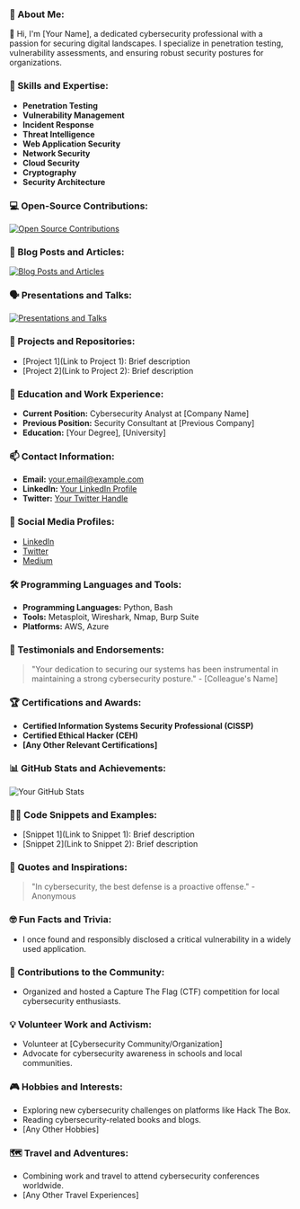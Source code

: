 <h3 align="left">🔭 About Me:</h3>

👋 Hi, I'm [Your Name], a dedicated cybersecurity professional with a passion for securing digital landscapes. I specialize in penetration testing, vulnerability assessments, and ensuring robust security postures for organizations.

<h3 align="left">🌱 Skills and Expertise:</h3>

- **Penetration Testing**
- **Vulnerability Management**
- **Incident Response**
- **Threat Intelligence**
- **Web Application Security**
- **Network Security**
- **Cloud Security**
- **Cryptography**
- **Security Architecture**

<h3 align="left">💻 Open-Source Contributions:</h3>

[![Open Source Contributions](https://custom-icon-badges.herokuapp.com/badge/-Open%20Source%20Contributions-green?style=for-the-badge&logoColor=white&logo=github)](https://github.com/yourusername?tab=repositories)

<h3 align="left">📝 Blog Posts and Articles:</h3>

[![Blog Posts and Articles](https://custom-icon-badges.herokuapp.com/badge/-Blog%20Posts%20and%20Articles-blue?style=for-the-badge&logoColor=white&logo=medium)](https://medium.com/@yourusername)

<h3 align="left">🗣 Presentations and Talks:</h3>

[![Presentations and Talks](https://custom-icon-badges.herokuapp.com/badge/-Presentations%20and%20Talks-red?style=for-the-badge&logoColor=white&logo=speakerdeck)](https://speakerdeck.com/yourusername)

<h3 align="left">🚀 Projects and Repositories:</h3>

- [Project 1](Link to Project 1): Brief description
- [Project 2](Link to Project 2): Brief description

<h3 align="left">💼 Education and Work Experience:</h3>

- **Current Position:** Cybersecurity Analyst at [Company Name]
- **Previous Position:** Security Consultant at [Previous Company]
- **Education:** [Your Degree], [University]

<h3 align="left">📫 Contact Information:</h3>

- **Email:** your.email@example.com
- **LinkedIn:** [Your LinkedIn Profile](https://www.linkedin.com/in/yourusername)
- **Twitter:** [Your Twitter Handle](https://twitter.com/yourusername)

<h3 align="left">💬 Social Media Profiles:</h3>

- [LinkedIn](https://www.linkedin.com/in/yourusername)
- [Twitter](https://twitter.com/yourusername)
- [Medium](https://medium.com/@yourusername)

<h3 align="left">🛠 Programming Languages and Tools:</h3>

- **Programming Languages:** Python, Bash
- **Tools:** Metasploit, Wireshark, Nmap, Burp Suite
- **Platforms:** AWS, Azure

<h3 align="left">🌟 Testimonials and Endorsements:</h3>

> "Your dedication to securing our systems has been instrumental in maintaining a strong cybersecurity posture." - [Colleague's Name]

<h3 align="left">🏆 Certifications and Awards:</h3>

- **Certified Information Systems Security Professional (CISSP)**
- **Certified Ethical Hacker (CEH)**
- **[Any Other Relevant Certifications]**

<h3 align="left">📊 GitHub Stats and Achievements:</h3>

![Your GitHub Stats](https://github-readme-stats.vercel.app/api?username=yourusername&show_icons=true&theme=dark)

<h3 align="left">🧑‍💻 Code Snippets and Examples:</h3>

- [Snippet 1](Link to Snippet 1): Brief description
- [Snippet 2](Link to Snippet 2): Brief description

<h3 align="left">💭 Quotes and Inspirations:</h3>

> "In cybersecurity, the best defense is a proactive offense." - Anonymous

<h3 align="left">🤓 Fun Facts and Trivia:</h3>

- I once found and responsibly disclosed a critical vulnerability in a widely used application.

<h3 align="left">🤝 Contributions to the Community:</h3>

- Organized and hosted a Capture The Flag (CTF) competition for local cybersecurity enthusiasts.

<h3 align="left">💡 Volunteer Work and Activism:</h3>

- Volunteer at [Cybersecurity Community/Organization]
- Advocate for cybersecurity awareness in schools and local communities.

<h3 align="left">🎮 Hobbies and Interests:</h3>

- Exploring new cybersecurity challenges on platforms like Hack The Box.
- Reading cybersecurity-related books and blogs.
- [Any Other Hobbies]

<h3 align="left">🗺 Travel and Adventures:</h3>

- Combining work and travel to attend cybersecurity conferences worldwide.
- [Any Other Travel Experiences]

<!-- Add more sections as needed -->
